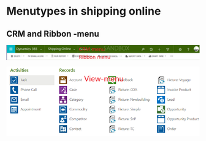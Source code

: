 # Menutypes in shipping online
## CRM and Ribbon -menu



![Menu example](./img/menutypes.PNG)

![View example](./img/view-menu.png)